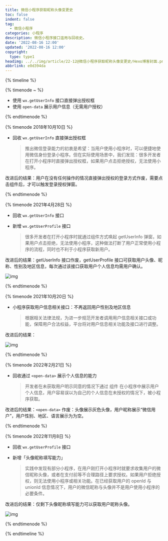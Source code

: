 ```yaml
---
title: 微信小程序获取昵称头像变更史
toc: false
indent: false
tag:
  - 微信小程序
categories: 小程序
description: 微信小程序接口滥用与回收史。
date: '2022-08-16 12:00'
updated: '2022-08-16 12:00'
copyright:
  type: type1
headimg: ../../img/article/22-12@微信小程序获取昵称头像变更史/Hexo博客封面.png
abbrlink: e0d394da
---
```


{% timeline %}

{% timenode ~ %}

- 使用 `wx.getUserInfo` 接口直接弹出授权框
- 使用 `open-data` 展示用户信息（无需用户授权）

{% endtimenode %}

{% timenode 2018年10月10日 %}

- 回收 `wx.getUserInfo` 直接弹出授权框

    > 推出微信登录能力的初衷是希望：当用户使用小程序时，可以便捷地使用微信身份登录小程序。但在实际使用场景中，我们发现：很多开发者在打开小程序时直接弹出授权框，如果用户点击拒绝授权，无法使用小程序。

改进后的结果：用户在没有任何操作的情况直接弹出授权的登录方式作废，需要点击组件后，才可以触发登录授权弹窗。

{% endtimenode %}

{% timenode 2021年4月28日 %}

- 回收 `wx.getUserInfo` 接口
- 新增 `wx.getUserProfile` 接口

    > 很多开发者在打开小程序时就通过组件方式唤起 getUserInfo 弹窗，如果用户点击拒绝，无法使用小程序，这种做法打断了用户正常使用小程序的流程，同时也不利于小程序获取新用户。

改进后的结果：getUserInfo 接口作废，getUserProfile 接口可获取用户头像、昵称、性别及地区信息，每次通过该接口获取用户个人信息均需用户确认。

![img](../../img/article/22-12@微信小程序获取昵称头像变更史/0.png)

{% endtimenode %}

{% timenode 2021年10月20日 %}

- 小程序获取用户信息相关接口：不再返回用户性别及地区信息

    > 根据相关法律法规，为进一步规范开发者调用用户信息相关接口或功能，保障用户合法权益，平台将对用户信息相关功能及接口进行调整。

改进后的结果：

![img](../../img/article/22-12@微信小程序获取昵称头像变更史/0-1671160362192-3.png)

{% endtimenode %}

{% timenode 2022年2月21日 %}

- 回收通过 `<open-data>` 展示个人信息的能力

    > 开发者在未获取用户明示同意的情况下通过 <open-data>组件 在小程序中展示用户个人信息，用户容易误以为自己的个人信息在未授权的情况下，被小程序获取。

改进后的结果：`<open-data>` 作废：头像展示灰色头像，用户昵称展示“微信用户”，用户性别、地区、语言展示为为空。

{% endtimenode %}

{% timenode 2022年11月8日 %}

- 回收 `wx.getUserProfile` 接口
- 新增「头像昵称填写能力」

    > 实践中发现有部分小程序，在用户刚打开小程序时就要求收集用户的微信昵称头像，或者在支付前等不合理路径上要求授权。如果用户拒绝授权，则无法使用小程序或相关功能。在已经获取用户的 openId 与 unionId 信息情况下，用户的微信昵称与头像并不是用户使用小程序的必要条件。

改进后的结果：仅剩下头像昵称填写能力可以获取用户昵称头像。

![img](../../img/article/22-12@微信小程序获取昵称头像变更史/0-1671160724751-6.png)

{% endtimenode %}

{% endtimeline %}

<style>
.timeline p.h2 {
  padding-top: 0;
}
.article code:not([class]) {
  background: #fff8e9;
  margin: 0;
}
.article blockquote {
  background: #ebdbdb;
}
</style> 